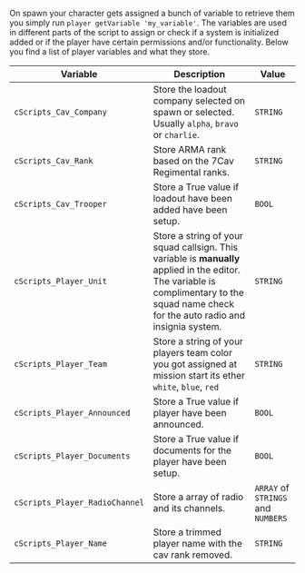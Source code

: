 On spawn your character gets assigned a bunch of variable to retrieve them you simply run `player getVariable 'my_variable'`. The variables are used in different parts of the script to assign or check if a system is initialized added or if the player have certain permissions and/or functionality. Below you find a list of player variables and what they store.

| Variable                       | Description                                                    | Value                              |
|--------------------------------|----------------------------------------------------------------|------------------------------------|
| `cScripts_Cav_Company`         | Store the loadout company selected on spawn or selected. Usually `alpha`, `bravo` or `charlie`.       | `STRING`                           |
| `cScripts_Cav_Rank`            | Store ARMA rank based on the 7Cav Regimental ranks.            | `STRING`                           |
| `cScripts_Cav_Trooper`         | Store a True value if loadout have been added have been setup. | `BOOL`                             |
| `cScripts_Player_Unit`         | Store a string of your squad callsign. This variable is **manually** applied in the editor. The variable is complimentary to the squad name check for the auto radio and insignia system.  | `STRING`                            |
| `cScripts_Player_Team`         | Store a string of your players team color you got assigned at mission start its ether `white`, `blue`, `red`  | `STRING`                            |
| `cScripts_Player_Announced`    | Store a True value if player have been announced.              | `BOOL`                             |
| `cScripts_Player_Documents`    | Store a True value if documents for the player have been setup.| `BOOL`                             |
| `cScripts_Player_RadioChannel` | Store a array of radio and its channels.                       | `ARRAY` of `STRINGS` and `NUMBERS` |
| `cScripts_Player_Name`         | Store a trimmed player name with the cav rank removed.         | `STRING`                           |